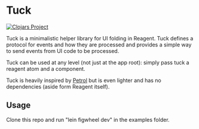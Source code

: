 # Tuck

[![Clojars Project](https://img.shields.io/clojars/v/webjure/tuck.svg)](https://clojars.org/webjure/tuck)

Tuck is a minimalistic helper library for UI folding in Reagent.
Tuck defines a protocol for events and how they are processed and provides a simple way to send events from UI code to be processed.

Tuck can be used at any level (not just at the app root): simply pass tuck a reagent atom and a component.

Tuck is heavily inspired by [Petrol](https://github.com/krisajenkins/petrol) but is even lighter and has no dependencies (aside form Reagent itself).

## Usage

Clone this repo and run "lein figwheel dev" in the examples folder.


